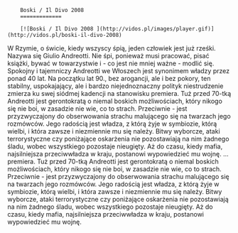 
        Boski / Il Divo 2008 
        =============
        
        [![Boski / Il Divo 2008 ](http://vidos.pl/images/player.gif)](http://vidos.pl/boski-il-divo-2008)
        
        
 W Rzymie, o świcie, kiedy wszyscy śpią, jeden człowiek jest już rześki. Nazywa się Giulio Andreotti. Nie śpi, ponieważ musi pracować, pisać książki, bywać w towarzystwie i - co jest nie mniej ważne - modlić się. Spokojny i tajemniczy Andreotti we Włoszech jest synonimem władzy przez ponad 40 lat. Na początku lat 90., bez arogancji, ale i bez pokory, ten stabilny, uspokajający, ale i bardzo niejednoznaczny polityk niestrudzenie zmierza ku swej siódmej kadencji na stanowisku premiera. Tuż przed 70-tką Andreotti jest gerontokratą o niemal boskich możliwościach, który nikogo się nie boi, w zasadzie nie wie, co to strach. Przeciwnie - jest przyzwyczajony do obserwowania strachu malującego się na twarzach jego rozmówców. Jego radością jest władza, z którą żyje w symbiozie, którą wielbi, i która zawsze i niezmiennie mu się należy. Bitwy wyborcze, ataki terrorystyczne czy poniżające oskarżenia nie pozostawiają na nim żadnego śladu, wobec wszystkiego pozostaje nieugięty. Aż do czasu, kiedy mafia, najsilniejsza przeciwwładza w kraju, postanowi wypowiedzieć mu wojnę.   ... premiera. Tuż przed 70-tką Andreotti jest gerontokratą o niemal boskich możliwościach, który nikogo się nie boi, w zasadzie nie wie, co to strach. Przeciwnie - jest przyzwyczajony do obserwowania strachu malującego się na twarzach jego rozmówców. Jego radością jest władza, z którą żyje w symbiozie, którą wielbi, i która zawsze i niezmiennie mu się należy. Bitwy wyborcze, ataki terrorystyczne czy poniżające oskarżenia nie pozostawiają na nim żadnego śladu, wobec wszystkiego pozostaje nieugięty. Aż do czasu, kiedy mafia, najsilniejsza przeciwwładza w kraju, postanowi wypowiedzieć mu wojnę.
    